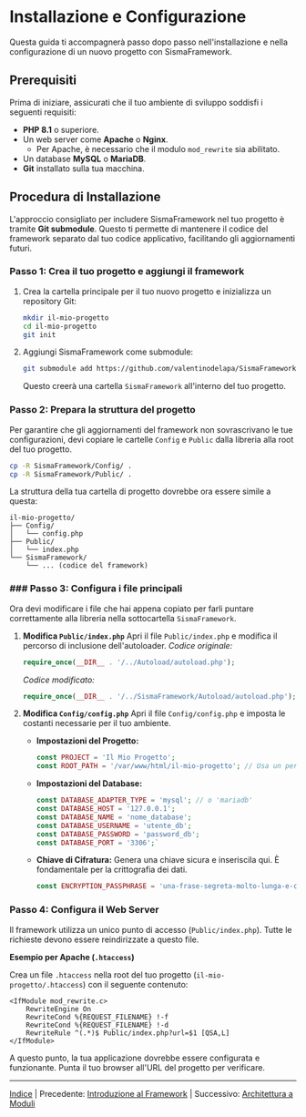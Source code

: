 # Installazione e Configurazione

Questa guida ti accompagnerà passo dopo passo nell'installazione e nella configurazione di un nuovo progetto con SismaFramework.

## Prerequisiti

Prima di iniziare, assicurati che il tuo ambiente di sviluppo soddisfi i seguenti requisiti:

* **PHP 8.1** o superiore.
* Un web server come **Apache** o **Nginx**.
  * Per Apache, è necessario che il modulo `mod_rewrite` sia abilitato.
* Un database **MySQL** o **MariaDB**.
* **Git** installato sulla tua macchina.

## Procedura di Installazione

L'approccio consigliato per includere SismaFramework nel tuo progetto è tramite **Git submodule**. Questo ti permette di mantenere il codice del framework separato dal tuo codice applicativo, facilitando gli aggiornamenti futuri.

### Passo 1: Crea il tuo progetto e aggiungi il framework

1. Crea la cartella principale per il tuo nuovo progetto e inizializza un repository Git:
   
   ```bash
   mkdir il-mio-progetto
   cd il-mio-progetto
   git init
   ```

2. Aggiungi SismaFramework come submodule:
   
   ```bash
   git submodule add https://github.com/valentinodelapa/SismaFramework.git
   ```
   
   Questo creerà una cartella `SismaFramework` all'interno del tuo progetto.

### Passo 2: Prepara la struttura del progetto

Per garantire che gli aggiornamenti del framework non sovrascrivano le tue configurazioni, devi copiare le cartelle `Config` e `Public` dalla libreria alla root del tuo progetto.

```bash
cp -R SismaFramework/Config/ .
cp -R SismaFramework/Public/ .
```

La struttura della tua cartella di progetto dovrebbe ora essere simile a questa:

```
il-mio-progetto/
├── Config/
│   └── config.php
├── Public/
│   └── index.php
└── SismaFramework/
    └── ... (codice del framework)
```

### ### Passo 3: Configura i file principali

Ora devi modificare i file che hai appena copiato per farli puntare correttamente alla libreria nella sottocartella `SismaFramework`.

1. **Modifica `Public/index.php`**
   Apri il file `Public/index.php` e modifica il percorso di inclusione dell'autoloader.
   _Codice originale:_
   
   ```php
   require_once(__DIR__ . '/../Autoload/autoload.php');
   ```
   
   _Codice modificato:_
   
   ```php
   require_once(__DIR__ . '/../SismaFramework/Autoload/autoload.php');
   ```

2. **Modifica `Config/config.php`**
   Apri il file `Config/config.php` e imposta le costanti necessarie per il tuo ambiente.
   
   * **Impostazioni del Progetto:**
     
     ```php
     const PROJECT = 'Il Mio Progetto';
     const ROOT_PATH = '/var/www/html/il-mio-progetto'; // Usa un percorso assoluto
     ```
   
   * **Impostazioni del Database:**
     
     ```php
     const DATABASE_ADAPTER_TYPE = 'mysql'; // o 'mariadb'
     const DATABASE_HOST = '127.0.0.1';
     const DATABASE_NAME = 'nome_database';
     const DATABASE_USERNAME = 'utente_db';
     const DATABASE_PASSWORD = 'password_db';
     const DATABASE_PORT = '3306';`
     ```
   
   * **Chiave di Cifratura:** Genera una chiave sicura e inseriscila qui. È fondamentale per la crittografia dei dati.
     
     ```php
     const ENCRYPTION_PASSPHRASE = 'una-frase-segreta-molto-lunga-e-casuale';
     ```

### Passo 4: Configura il Web Server

Il framework utilizza un unico punto di accesso (`Public/index.php`). Tutte le richieste devono essere reindirizzate a questo file.

**Esempio per Apache (`.htaccess`)**

Crea un file `.htaccess` nella root del tuo progetto (`il-mio-progetto/.htaccess`) con il seguente contenuto:

```apacheconf
<IfModule mod_rewrite.c>
    RewriteEngine On
    RewriteCond %{REQUEST_FILENAME} !-f
    RewriteCond %{REQUEST_FILENAME} !-d
    RewriteRule ^(.*)$ Public/index.php?url=$1 [QSA,L]
</IfModule>
```

A questo punto, la tua applicazione dovrebbe essere configurata e funzionante. Punta il tuo browser all'URL del progetto per verificare.

***

[Indice](index.md) | Precedente: [Introduzione al Framework](overview.md) | Successivo: [Architettura a Moduli](module-architecture.md)
